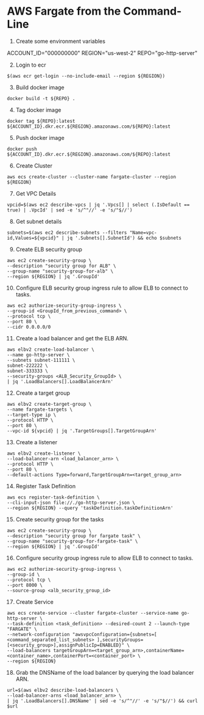 # AWS Fargate from the Command-Line

1. Create some environment variables

ACCOUNT_ID="000000000"
REGION="us-west-2" 
REPO="go-http-server"
 
2. Login to ecr
```
$(aws ecr get-login --no-include-email --region ${REGION})
```
3. Build docker image
```
docker build -t ${REPO} .
```
4. Tag docker image
```
docker tag ${REPO}:latest ${ACCOUNT_ID}.dkr.ecr.${REGION}.amazonaws.com/${REPO}:latest
```
5. Push docker image
```
docker push ${ACCOUNT_ID}.dkr.ecr.${REGION}.amazonaws.com/${REPO}:latest
```
6. Create Cluster
```
aws ecs create-cluster --cluster-name fargate-cluster --region ${REGION}
```
7. Get VPC Details
```
vpcid=$(aws ec2 describe-vpcs | jq '.Vpcs[] | select (.IsDefault == true) | .VpcId' | sed -e 's/^"//' -e 's/"$//')
```
8. Get subnet details
```
subnets=$(aws ec2 describe-subnets --filters "Name=vpc-id,Values=${vpcid}" | jq '.Subnets[].SubnetId') && echo $subnets
```
9. Create ELB security group
```
aws ec2 create-security-group \
--description "security group for ALB" \
--group-name "security-group-for-alb" \
--region ${REGION} | jq '.GroupId'
```
10. Configure ELB security group ingress rule to allow ELB to connect to tasks. 
```
aws ec2 authorize-security-group-ingress \
--group-id <GroupId_from_previous_command> \
--protocol tcp \
--port 80 \
--cidr 0.0.0.0/0
```
11. Create a load balancer and get the ELB ARN.
```
aws elbv2 create-load-balancer \ 
--name go-http-server \ 
--subnets subnet-111111 \
subnet-222222 \
subnet-333333 \ 
--security-groups <ALB_Security_GroupId> \
| jq '.LoadBalancers[].LoadBalancerArn'
```
12. Create a target group
```
aws elbv2 create-target-group \
--name fargate-targets \
--target-type ip \
--protocol HTTP \
--port 80 \
--vpc-id ${vpcid} | jq '.TargetGroups[].TargetGroupArn'
```
13. Create a listener
```
aws elbv2 create-listener \
--load-balancer-arn <load_balancer_arn> \
--protocol HTTP \
--port 80 \
--default-actions Type=forward,TargetGroupArn=<target_group_arn>
```
14. Register Task Definition
```
aws ecs register-task-definition \
--cli-input-json file://./go-http-server.json \
--region ${REGION} --query 'taskDefinition.taskDefinitionArn'
```
15. Create security group for the tasks
```
aws ec2 create-security-group \
--description "security group for fargate task" \
--group-name "security-group-for-fargate-task" \
--region ${REGION} | jq '.GroupId'
```
16. Configure security group ingress rule to allow ELB to connect to tasks.
```
aws ec2 authorize-security-group-ingress \
--group-id \
--protocol tcp \
--port 8000 \
--source-group <alb_security_group_id>
```
17. Create Service
```
aws ecs create-service --cluster fargate-cluster --service-name go-http-server \
--task-definition <task_definition> --desired-count 2 --launch-type "FARGATE" \
--network-configuration "awsvpcConfiguration={subnets=[ <command_separated_list_subnets> ],securityGroups=[<security_group>],assignPublicIp=ENABLED}" \
--load-balancers targetGroupArn=<target_group_arn>,containerName=<container_name>,containerPort=<container_port> \
--region ${REGION}
```
18. Grab the DNSName of the load balancer by querying the load balancer ARN.
```
url=$(aws elbv2 describe-load-balancers \
--load-balancer-arns <load_balancer_arn> \
| jq '.LoadBalancers[].DNSName' | sed -e 's/^"//' -e 's/"$//') && curl $url
```